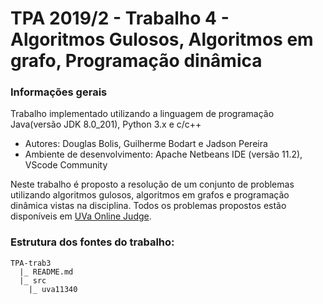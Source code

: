 # TPA 2019/2 - Trabalho 4 - Algoritmos Gulosos, Algoritmos em grafo, Programação dinâmica

### Informações gerais

Trabalho implementado utilizando a linguagem de programação Java(versão JDK 8.0_201), Python 3.x e c/c++

- Autores: Douglas Bolis, Guilherme Bodart e Jadson Pereira
- Ambiente de desenvolvimento: Apache Netbeans IDE (versão 11.2), 
                               VScode Community

Neste trabalho é proposto a resolução de um conjunto de problemas utilizando algoritmos gulosos, algoritmos em grafos e programação dinâmica vistas na disciplina. Todos os problemas propostos estão disponíveis em [UVa Online Judge](https://onlinejudge.org).

### Estrutura dos fontes do trabalho:

```tree
TPA-trab3
  |_ README.md
  |_ src
    |_ uva11340
```
